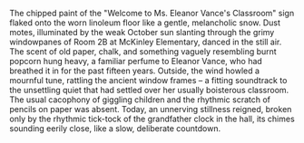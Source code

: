 The chipped paint of the "Welcome to Ms. Eleanor Vance's Classroom" sign flaked onto the worn linoleum floor like a gentle, melancholic snow.  Dust motes, illuminated by the weak October sun slanting through the grimy windowpanes of Room 2B at McKinley Elementary, danced in the still air.  The scent of old paper, chalk, and something vaguely resembling burnt popcorn hung heavy, a familiar perfume to Eleanor Vance, who had breathed it in for the past fifteen years.  Outside, the wind howled a mournful tune, rattling the ancient window frames – a fitting soundtrack to the unsettling quiet that had settled over her usually boisterous classroom.  The usual cacophony of giggling children and the rhythmic scratch of pencils on paper was absent. Today, an unnerving stillness reigned, broken only by the rhythmic tick-tock of the grandfather clock in the hall, its chimes sounding eerily close, like a slow, deliberate countdown.
